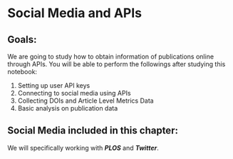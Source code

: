 # Social Media and APIs

## Goals:

We are going to study how to obtain information of publications online through APIs. You will be able to perform the followings after studying this notebook:

1. Setting up user API keys
2. Connecting to social media using APIs
3. Collecting DOIs and Article Level Metrics Data
4. Basic analysis on publication data

## Social Media included in this chapter:

We will specifically working with ***PLOS*** and ***Twitter***.

